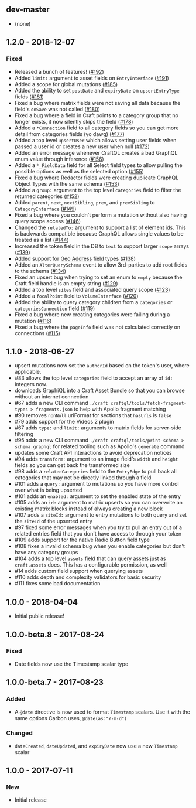 ## dev-master

- (none)

## 1.2.0 - 2018-12-07

### Fixed
- Released a bunch of features! ([#192](https://github.com/markhuot/craftql/issues/192))
- Added `limit:` argument to asset fields on `EntryInterface` ([#191](https://github.com/markhuot/craftql/issues/191))
- Added a scope for global mutations ([#185](https://github.com/markhuot/craftql/issues/185))
- Added the ability to set `postDate` and `expiryDate` on `upsertEntryType` fields ([#181](https://github.com/markhuot/craftql/issues/181))
- Fixed a bug where matrix fields were not saving all data because the field's `onSave` was not called ([#180](https://github.com/markhuot/craftql/issues/180))
- Fixed a bug where a field in Craft points to a category group that no longer exists, it now silently skips the field ([#178](https://github.com/markhuot/craftql/issues/178))
- Added a `*Connection` field to all category fields so you can get more detail from categories fields (yo dawg) ([#177](https://github.com/markhuot/craftql/issues/177))
- Added a top level `upsertUser` which allows setting user fields when passed a user id or creates a new user when null ([#172](https://github.com/markhuot/craftql/issues/172))
- Added an error message whenever CraftQL creates a bad GraphQL enum value through inference ([#156](https://github.com/markhuot/craftql/issues/156))
- Added a `*_FieldData` field for all Select field types to allow pulling the possible options as well as the selected option ([#155](https://github.com/markhuot/craftql/issues/155))
- Fixed a bug where Redactor fields were creating duplicate GraphQL Object Types with the same schema ([#153](https://github.com/markhuot/craftql/issues/153))
- Added a `group:` argument to the top level `categories` field to filter the returned categories ([#152](https://github.com/markhuot/craftql/issues/152))
- Added `parent`, `next`, `nextSibling`, `prev`, and `prevSibling` to `CategoryInterface` ([#149](https://github.com/markhuot/craftql/issues/149))
- Fixed a bug where you couldn't perform a mutation without also having query scope access ([#146](https://github.com/markhuot/craftql/issues/146))
- Changed the `relatedTo:` argument to support a list of element ids. This is backwards compatible because GraphQL allows single values to be treated as a list ([#144](https://github.com/markhuot/craftql/issues/144))
- Increased the token field in the DB to `text` to support larger `scope` arrays ([#139](https://github.com/markhuot/craftql/issues/139))
- Added support for [Geo Address](https://github.com/tdeNL/craftplugin-geoaddress) field types ([#138](https://github.com/markhuot/craftql/issues/138))
- Added an `AlterQuerySchema` event to allow 3rd-parties to add root fields to the schema ([#134](https://github.com/markhuot/craftql/issues/134))
- Fixed an upsert bug when trying to set an enum to `empty` because the Craft field handle is an empty string ([#129](https://github.com/markhuot/craftql/issues/129))
- Added a top level `sites` field and associated query scope ([#123](https://github.com/markhuot/craftql/issues/123))
- Added a `focalPoint` field to `VolumeInterface` ([#120](https://github.com/markhuot/craftql/issues/120))
- Added the ability to query category children from a `categories` or `categoriesConnection` field ([#119](https://github.com/markhuot/craftql/issues/119))
- Fixed a bug where new creating categories were failing during a mutation ([#116](https://github.com/markhuot/craftql/issues/116))
- Fixed a bug where the `pageInfo` field was not calculated correctly on connections ([#115](https://github.com/markhuot/craftql/issues/115))

## 1.1.0 - 2018-06-27

- upsert mutations now set the `authorId` based on the token's user, where applicable.
- #83 allows the top level `categories` field to accept an array of `id:` integers now.
- downloads GraphiQL into a Craft Asset Bundle so that you can browse without an internet connection
- #67 adds a new CLI command `./craft craftql/tools/fetch-fragment-types > fragments.json` to help with Apollo fragment matching
- #90 removes `nonNull` uriFormat for sections that `hasUrls` is `false`
- #79 adds support for the Videos 2 plugin
- #67 adds `type:` and `limit:` arguments to matrix fields for server-side filtering
- #95 adds a new CLI command `./craft craftql/tools/print-schema > schema.graphql` for related tooling such as Apollo's `generate` command
- updates some Craft API interactions to avoid deprecation notices
- #94 adds `transform:` argument to an image field's `width` and `height` fields so you can get back the transformed size
- #98 adds a `relatedCategories` field to the `EntryEdge` to pull back all categories that may not be directly linked through a field
- #101 adds a `query:` argument to mutations so you have more control over what is being upserted
- #101 adds an `enabled:` argument to set the enabled state of the entry
- #105 adds an `id:` argument to matrix upserts so you can overwrite an existing matrix blocks instead of always creating a new block
- #107 adds a `siteId:` argument to entry mutations to both query and set the `siteId` of the upserted entry
- #97 fixed some error messages when you try to pull an entry out of a related entries field that you don't have access to through your token
- #109 adds support for the native Radio Button field type
- #108 fixes a invalid schema bug when you enable categories but don't have any category groups
- #104 adds a top level `assets` field that can query assets just as `craft.assets` does. This has a configurable permission, as well
- #14 adds custom field support when querying assets
- #110 adds depth and complexity validators for basic security
- #111 fixes some bad documentation

## 1.0.0 - 2018-04-04

- Initial public release!

## 1.0.0-beta.8 - 2017-08-24

### Fixed

- Date fields now use the Timestamp scalar type

## 1.0.0-beta.7 - 2017-08-23

### Added

- A `@date` directive is now used to format `Timestamp` scalars. Use it with the same options Carbon uses, `@date(as:"Y-m-d")`

### Changed

- `dateCreated`, `dateUpdated`, and `expiryDate` now use a new `Timestamp` scalar

## 1.0.0 - 2017-07-11

### New

- Initial release